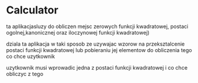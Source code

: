 # Calculator

ta aplikacjasluzy do obliczen mejsc zerowych funkcji kwadratowej, postaci ogolnej,kanonicznej oraz iloczynowej  funkcji kwadratowej)

dziala ta aplikacja w taki sposob ze uzywajac wzorow na przeksztalcenie postaci funkcji kwadratowej lub pobieraniu jej elementow do obliczenia tego co chce uzytkownik

uzytkownik musi wprowadic jedna z postaci funkcji kwadratowej i co chce obliczyc z tego
